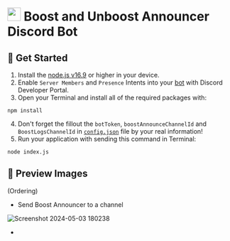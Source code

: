 # <img src="https://github.com/Masihdeveloper/Boost-Unboost-Announcer/assets/100484009/9ee3e394-d44b-4445-9514-a7396b8f4fc3" width="30px"> Boost and Unboost Announcer Discord Bot
 ## 🎉 Get Started
1. Install the [node.js v16.9](https://nodejs.org/en/download) or higher in your device.
2. Enable `Server Members` and `Presence` Intents into your [bot](https://discord.com/developers/applications) with Discord Developer Portal.
3. Open your Terminal and install all of the required packages with:
``` 
npm install
```
4. Don't forget the fillout the `botToken`, `boostAnnounceChannelId` and `BoostLogsChannelId` in [`config.json`](https://github.com/Masihdeveloper/Boost-Unboost-Announcer/blob/main/config.json) file by your real information! 
5. Run your application with sending this command in Terminal:
```
node index.js
```
<h2>📸 Preview Images</h2> (Ordering)

- Send Boost Announcer to a channel

![Screenshot 2024-05-03 180238](https://github.com/Masihdeveloper/Boost-Unboost-Announcer/assets/100484009/9706bdc4-4dc3-4271-9048-884cd0990b78)

-
